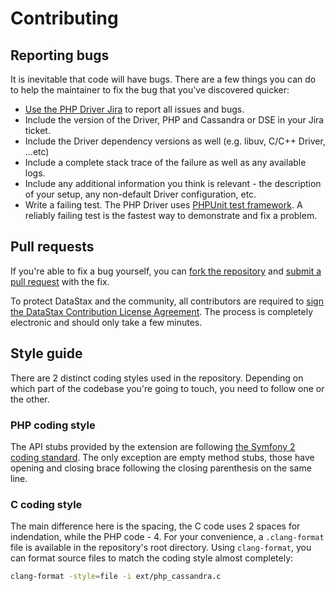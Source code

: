 # Contributing

## Reporting bugs

It is inevitable that code will have bugs. There are a few things you can do to
help the maintainer to fix the bug that you've discovered quicker:

* [Use the PHP Driver Jira](https://datastax-oss.atlassian.net/projects/PHP) to report all issues and bugs.
* Include the version of the Driver, PHP and Cassandra or DSE in your Jira ticket.
* Include the Driver dependency versions as well (e.g. libuv, C/C++ Driver, ...etc)
* Include a complete stack trace of the failure as well as any available logs.
* Include any additional information you think is relevant - the description of
  your setup, any non-default Driver configuration, etc.
* Write a failing test. The PHP Driver uses [PHPUnit test framework](https://phpunit.de/). A reliably
  failing test is the fastest way to demonstrate and fix a problem.

## Pull requests

If you're able to fix a bug yourself, you can [fork the repository](https://help.github.com/articles/fork-a-repo/) and [submit a pull request](https://help.github.com/articles/using-pull-requests/) with the fix.

To protect DataStax and the community, all contributors are required to [sign the DataStax Contribution License Agreement](http://cla.datastax.com/). The process is completely electronic and should only take a few minutes.

## Style guide

There are 2 distinct coding styles used in the repository. Depending on which part of the codebase you're going to touch, you need to follow one or the other.

### PHP coding style

The API stubs provided by the extension are following [the Symfony 2 coding standard](http://symfony.com/doc/current/contributing/code/standards.html). The only exception are empty method stubs, those have opening and closing brace following the closing parenthesis on the same line.

### C coding style

The main difference here is the spacing, the C code uses 2 spaces for indendation, while the PHP code - 4. For your convenience, a `.clang-format` file is available in the repository's root directory. Using `clang-format`, you can format source files to match the coding style almost completely:

```bash
clang-format -style=file -i ext/php_cassandra.c
```
